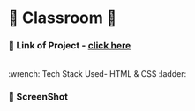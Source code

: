 # :closed_book: Classroom  :pushpin:
### :paperclip: Link of Project - [click here](https://classroomproject.vercel.app/)
<br>
:wrench: Tech Stack Used- HTML & CSS	:ladder:

<br>

### :camera_flash: ScreenShot
